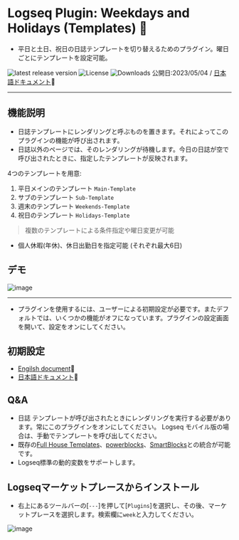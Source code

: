 # Logseq Plugin: Weekdays and Holidays (Templates) 🛌

- 平日と土日、祝日の日誌テンプレートを切り替えるためのプラグイン。曜日ごとにテンプレートを設定可能。

[](https://github.com/YU000jp/logseq-plugin-weekdays-and-weekends/releases)![latest release version](https://img.shields.io/github/v/release/YU000jp/logseq-plugin-weekdays-and-weekends) [](https://github.com/YU000jp/logseq-plugin-weekdays-and-weekends/LICENSE)![License](https://img.shields.io/github/license/YU000jp/logseq-plugin-weekdays-and-weekends?color=blue) [](https://github.com/YU000jp/logseq-plugin-weekdays-and-weekends/releases)![Downloads](https://img.shields.io/github/downloads/YU000jp/logseq-plugin-weekdays-and-weekends/total.svg)
 公開日:2023/05/04 /
 [日本語ドキュメント](https://github.com/YU000jp/logseq-plugin-weekdays-and-weekends/wiki/%E6%97%A5%E6%9C%AC%E8%AA%9E%E3%83%89%E3%82%AD%E3%83%A5%E3%83%A1%E3%83%B3%E3%83%88)📝

---

## 機能説明

- 日誌テンプレートにレンダリングと呼ぶものを置きます。それによってこのプラグインの機能が呼び出されます。
- 日誌以外のページでは、そのレンダリングが待機します。今日の日誌が空で呼び出されたときに、指定したテンプレートが反映されます。

4つのテンプレートを用意:

1. 平日メインのテンプレート `Main-Template`
2. サブのテンプレート `Sub-Template`
3. 週末のテンプレート `Weekends-Template`
4. 祝日のテンプレート `Holidays-Template`

> 複数のテンプレートによる条件指定や曜日変更が可能
- 個人休暇(年休)、休日出勤日を指定可能 (それぞれ最大6日)

## デモ

![image](https://user-images.githubusercontent.com/111847207/235460001-a731d9eb-8b45-4c55-8789-d73e24bb655a.gif)

---

- プラグインを使用するには、ユーザーによる初期設定が必要です。またデフォルトでは、いくつかの機能がオフになっています。プラグインの設定画面を開いて、設定をオンにしてください。

## 初期設定

- [Engilsh document](https://github.com/YU000jp/logseq-plugin-weekdays-and-weekends/wiki/English-document)📝
- [日本語ドキュメント](https://github.com/YU000jp/logseq-plugin-weekdays-and-weekends/wiki/%E6%97%A5%E6%9C%AC%E8%AA%9E%E3%83%89%E3%82%AD%E3%83%A5%E3%83%A1%E3%83%B3%E3%83%88)📝

## Q&A

- 日誌 テンプレートが呼び出されたときにレンダリングを実行する必要があります。常にこのプラグインをオンにしてください。 Logseq モバイル版の場合は、手動でテンプレートを呼び出してください。
- 既存の[Full House Templates](https://github.com/stdword/logseq13-full-house-plugin)、[powerblocks](https://github.com/hkgnp/logseq-powerblocks-plugin)、[SmartBlocks](https://github.com/sawhney17/logseq-smartblocks)との統合が可能です。
- Logseq標準の動的変数をサポートします。

## Logseqマーケットプレースからインストール

- 右上にあるツールバーの[`---`]を押して[`Plugins`]を選択し、その後、マーケットプレースを選択します。検索欄に`week`と入力してください。

![image](https://user-images.githubusercontent.com/111847207/236143556-6404ec21-5e5f-457f-9193-f89f00330ff0.png)
